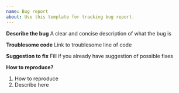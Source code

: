 ```yaml
---
name: Bug report
about: Use this template for tracking bug report.
---
```


**Describe the bug**
A clear and concise description of what the bug is

**Troublesome code**
Link to troublesome line of code

**Suggestion to fix**
Fill if you already have suggestion of possible fixes

**How to reproduce?**
1. How to reproduce
2. Describe here

